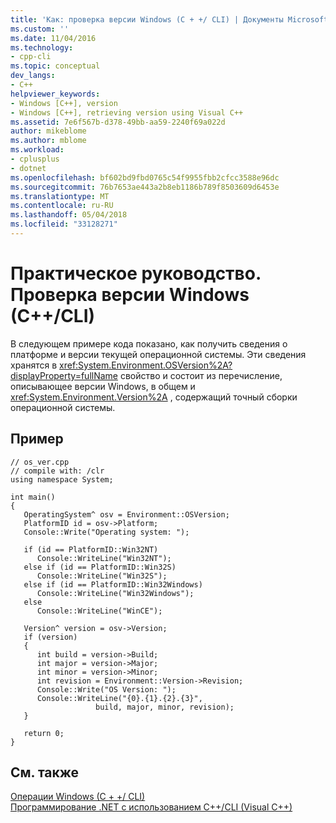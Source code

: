 ```yaml
---
title: 'Как: проверка версии Windows (C + +/ CLI) | Документы Microsoft'
ms.custom: ''
ms.date: 11/04/2016
ms.technology:
- cpp-cli
ms.topic: conceptual
dev_langs:
- C++
helpviewer_keywords:
- Windows [C++], version
- Windows [C++], retrieving version using Visual C++
ms.assetid: 7e6f567b-d378-49bb-aa59-2240f69a022d
author: mikeblome
ms.author: mblome
ms.workload:
- cplusplus
- dotnet
ms.openlocfilehash: bf602bd9fbd0765c54f9955fbb2cfcc3588e96dc
ms.sourcegitcommit: 76b7653ae443a2b8eb1186b789f8503609d6453e
ms.translationtype: MT
ms.contentlocale: ru-RU
ms.lasthandoff: 05/04/2018
ms.locfileid: "33128271"
---
```

# <a name="how-to-retrieve-the-windows-version-ccli"></a>Практическое руководство. Проверка версии Windows (C++/CLI)
В следующем примере кода показано, как получить сведения о платформе и версии текущей операционной системы. Эти сведения хранятся в <xref:System.Environment.OSVersion%2A?displayProperty=fullName> свойство и состоит из перечисление, описывающее версии Windows, в общем и <xref:System.Environment.Version%2A> , содержащий точный сборки операционной системы.  
  
## <a name="example"></a>Пример  
  
```  
// os_ver.cpp  
// compile with: /clr  
using namespace System;  
  
int main()   
{  
   OperatingSystem^ osv = Environment::OSVersion;  
   PlatformID id = osv->Platform;  
   Console::Write("Operating system: ");  
  
   if (id == PlatformID::Win32NT)  
      Console::WriteLine("Win32NT");  
   else if (id == PlatformID::Win32S)  
      Console::WriteLine("Win32S");  
   else if (id == PlatformID::Win32Windows)  
      Console::WriteLine("Win32Windows");  
   else  
      Console::WriteLine("WinCE");  
  
   Version^ version = osv->Version;  
   if (version)  
   {  
      int build = version->Build;  
      int major = version->Major;  
      int minor = version->Minor;  
      int revision = Environment::Version->Revision;  
      Console::Write("OS Version: ");  
      Console::WriteLine("{0}.{1}.{2}.{3}",   
                   build, major, minor, revision);  
   }  
  
   return 0;  
}  
```  
  
## <a name="see-also"></a>См. также  
 [Операции Windows (C + +/ CLI)](../dotnet/windows-operations-cpp-cli.md)   
 [Программирование .NET с использованием C++/CLI (Visual C++)](../dotnet/dotnet-programming-with-cpp-cli-visual-cpp.md)